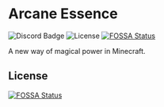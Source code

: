 # Arcane Essence
![Discord Badge](https://img.shields.io/discord/540638826599546911.svg?style=flat-square)
![License](https://img.shields.io/github/license/DavidBindloss/ArcaneEssence.svg?style=flat-square)
[![FOSSA Status](https://app.fossa.io/api/projects/git%2Bgithub.com%2FDavidBindloss%2FArcaneEssence.svg?type=shield)](https://app.fossa.io/projects/git%2Bgithub.com%2FDavidBindloss%2FArcaneEssence?ref=badge_shield)

A new way of magical power in Minecraft.


## License
[![FOSSA Status](https://app.fossa.io/api/projects/git%2Bgithub.com%2FDavidBindloss%2FArcaneEssence.svg?type=large)](https://app.fossa.io/projects/git%2Bgithub.com%2FDavidBindloss%2FArcaneEssence?ref=badge_large)